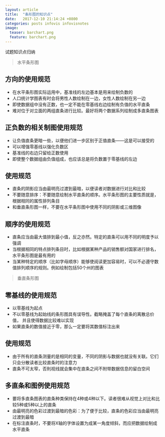 ```yaml
---
layout: article
title:  "条形图的知识点"
date:   2017-12-10 21:14:24 +0800
categories: posts infovis infovisnotes
image:
  teaser: barchart.png
  feature: barchart.png
---
```

试题知识点归纳

>  水平条形图
## 方向的使用规范
- 在水平条形图实际运用中，基准线的左边基本是用来绘制负数的
- 人口统计学图表有时会将男性人数绘制在一边，女性人数绘制在另一边
- 即使数据组中没有正数，也一定不能在零基线右边绘制有负值的水平直条
- 难对位于对立面的两组直条进行比较。最好将两个数据系列绘制成多直条图表

## 正负数的相关制图使用规范
- 让负值直条更暗一些，以便他们进一步区别于正值直条——这是可以接受的
- 可以增强零基线以强化负数区
- 基准线的右边只留给正数使用
- 即使整个数据组由负值组成，也应该总是将负数置于零基线的左边

## 使用规范
- 直条的阴影应当由最明亮过渡到最暗，以便读者对数据进行对比和比较
- 不要随意排序：不要随意绘制水平直条的顺序。水平条形图的主要性质就是，根据相同的属性排列条目
- 和垂直条形图一样，不要在水平条形图中使用不同的阴影或三维图像

## 顺序的使用规范
- 直条应当由最大值排到最小值，反之亦然。特定的直条可以用不同的明度予以强调
- 当根据相同的特点排列条目时，比如根据某种产品的销售额对国家进行排名，水平条形图是最有用的
- 当某种特定的顺序（比如字母顺序）能够使阅读更加容易时，可以不必遵守数值排列顺序的规则。例如绘制包括50个州的图表


>  垂直条形图
## 零基线的使用规范
- 以零基线为起点
- 不以零基线为起始线的条形图具有误导性。截略掩盖了每个直条的离散总价值， 并且使得数据比较难以实现
- 如果直条的数值接近于零，那么一定要将其数值标注出来

## 使用规范
- 由于所有的直条测量的是相同的变量，不同的阴影与数据也就没有关联。它们只会分散读者比较直条时的注意力
- 直条不可太窄，否則视线就会集中在直条之间不附带数据信息的留白空间

## 多直条和图例使用规范
- 要将多直条图表的直条种类保持在4种或4种以下。读者很难从视觉上对比和比较5种或5种以上的直条
- 由最明亮的色彩过渡到最暗的色彩：为了便于比较，直条的色彩应当由最明亮过渡到最暗
- 在标注直条时，不要将X轴的字体设置为成某一角度倾斜，而应把数据绘制成水平直条
